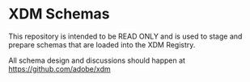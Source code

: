 # XDM Schemas

This repository is intended to be READ ONLY and is used to stage and prepare schemas that are loaded into the XDM Registry. 

All schema design and discussions should happen at https://github.com/adobe/xdm

